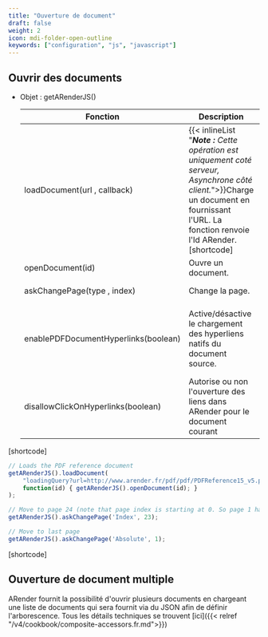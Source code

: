 ```yaml
---
title: "Ouverture de document"
draft: false
weight: 2
icon: mdi-folder-open-outline
keywords: ["configuration", "js", "javascript"]
---
```


## Ouvrir des documents

- Objet : getARenderJS()

    | Fonction                             | Description                                                                                                                                                                                        | Arguments                                                                                                                                                                 |
    | ------------------------------------ | -------------------------------------------------------------------------------------------------------------------------------------------------------------------------------------------------- | ------------------------------------------------------------------------------------------------------------------------------------------------------------------------- |
    | loadDocument(url , callback)         | {{< inlineList "***Note :** Cette opération est uniquement coté serveur, Asynchrone côté client.*">}}Charge un document en fournissant l'URL. La fonction renvoie l'Id ARender.[shortcode] | [shortcode][shortcode]              |
    | openDocument(id)                     | Ouvre un document.                                                                                                                                                                                 | **id :** l'id d'ARender                                                                                                                                                   | 
    | askChangePage(type , index)          | Change la page.                                                                                                                                                                                    | [shortcode][shortcode] |
    | enablePDFDocumentHyperlinks(boolean) | Active/désactive le chargement des hyperliens natifs du document source.                                                                                                                          | **boolean :** charge les hyperliens si vrai, ne charge pas(décharge) sinon.                                                                                               |
    | disallowClickOnHyperlinks(boolean)   | Autorise ou non l'ouverture des liens dans ARender pour le document courant                                                                                                                        | **boolean :** bloque la gestion des clique si vrai, l'autorise sinon.                                                                                                   |

[shortcode]

```js
// Loads the PDF reference document
getARenderJS().loadDocument(
    "loadingQuery?url=http://www.arender.fr/pdf/pdf/PDFReference15_v5.pdf",
    function(id) { getARenderJS().openDocument(id); }
);

// Move to page 24 (note that page index is starting at 0. So page 1 has index 0)
getARenderJS().askChangePage('Index', 23);

// Move to last page
getARenderJS().askChangePage('Absolute', 1);
```

[shortcode]

## Ouverture de document multiple

ARender fournit la possibilité d'ouvrir plusieurs documents en chargeant une liste de documents qui sera fournit via du JSON afin de définir l'arborescence. Tous les détails techniques se trouvent [ici]({{< relref "/v4/cookbook/composite-accessors.fr.md">}})